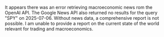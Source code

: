 It appears there was an error retrieving macroeconomic news rom the OpenAI API. The Google News API also returned no results for the query "SPY" on 2025-07-06. Without news data, a comprehensive report is not possible. I am unable to provide a report on the current state of the world relevant for trading and macroeconomics.